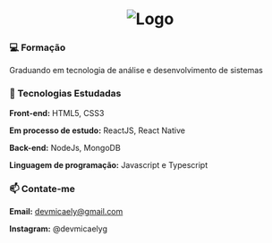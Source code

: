 <h1 align="center">
<!--   <img alt="Ícone do projeto" title="Terminal" src=".github/" width="100px" /> -->
   <img alt="Logo" src="https://i.imgur.com/kJlW4jI.png">
</h1>
</p>

### 💻 Formação
Graduando em tecnologia de análise e desenvolvimento de sistemas

### 🚀 Tecnologias Estudadas
**Front-end:** HTML5, CSS3 

**Em processo de estudo:** ReactJS, React Native

**Back-end:** NodeJs, MongoDB

**Linguagem de programação:** Javascript e Typescript

### 📫 Contate-me 
**Email:** devmicaely@gmail.com

**Instagram:** @devmicaelyg
